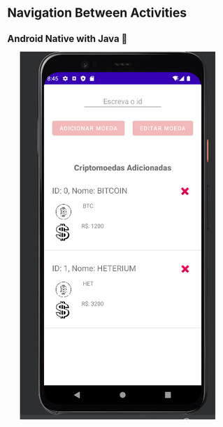 # Navigation Between Activities

## Android Native with Java 🤖

<div align="center">

![Image](https://github.com/brunossales/Android_Native/blob/main/imgs/Nav%20Between%20Activity/Capture.png)


</div>